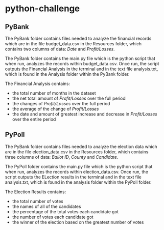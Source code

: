 # python-challenge
## PyBank
The PyBank folder contains files needed to analyze the financial records which are in the file budget_data.csv in the Resources folder, which contains two columns of data: _Date_ and _Profit/Losses_. 

The PyBank folder contains the main.py file which is the python script that when run, analyzes the records within budget_data.csv. Once run, the script outputs the Financial Analysis in the terminal and in the text file analysis.txt, which is found in the Analysis folder within the PyBank folder.

The Financial Analysis contains:
- the total number of months in the dataset
- the net total amount of _Profit/Losses_ over the full period
- the changes of _Profit/Losses_ over the full period
- the average of the change of _Profit/Losses_
- the date and amount of greatest increase and decrease in _Profit/Losses_ over the entire period

## PyPoll
The PyBank folder contains files needed to analyze the election data which are in the file election_data.csv in the Resources folder, which contains three columns of data: _Ballot ID_, _County_ and _Candidate_. 

The PyPoll folder contains the main.py file which is the python script that when run, analyzes the records within election_data.csv. Once run, the script outputs the ELection results in the terminal and in the text file analysis.txt, which is found in the analysis folder within the PyPoll folder.

The Election Results contains:
- the total number of votes
- the names of all of the candidates
- the percentage of the total votes each candidate got
- the number of votes each candidate got
- the winner of the election based on the greatest number of votes

